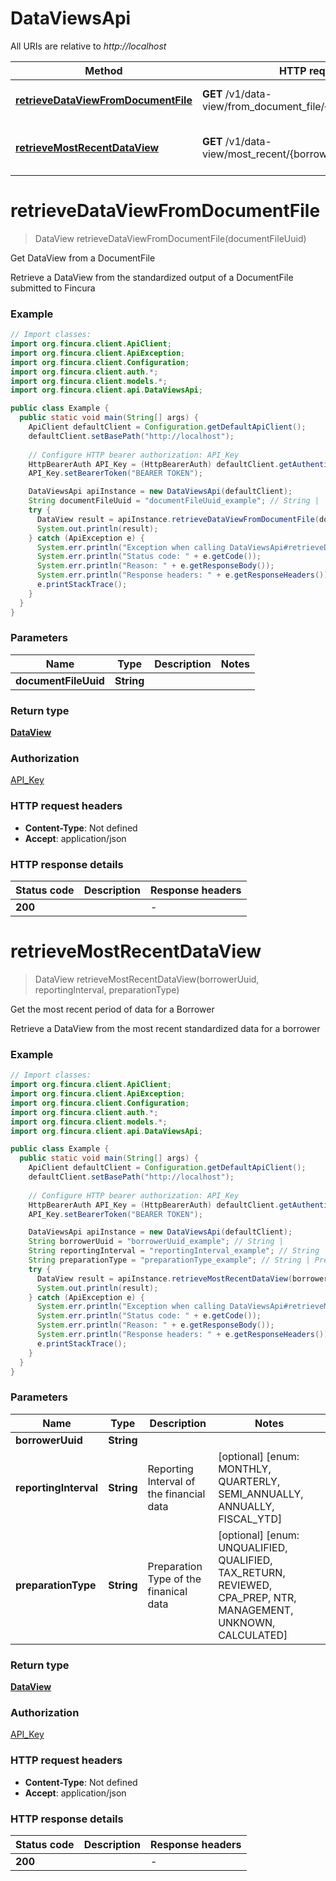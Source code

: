 # DataViewsApi

All URIs are relative to *http://localhost*

Method | HTTP request | Description
------------- | ------------- | -------------
[**retrieveDataViewFromDocumentFile**](DataViewsApi.md#retrieveDataViewFromDocumentFile) | **GET** /v1/data-view/from_document_file/{document_file_uuid} | Get DataView from a DocumentFile
[**retrieveMostRecentDataView**](DataViewsApi.md#retrieveMostRecentDataView) | **GET** /v1/data-view/most_recent/{borrower_uuid} | Get the most recent period of data for a Borrower


<a name="retrieveDataViewFromDocumentFile"></a>
# **retrieveDataViewFromDocumentFile**
> DataView retrieveDataViewFromDocumentFile(documentFileUuid)

Get DataView from a DocumentFile

Retrieve a DataView from the standardized output of a DocumentFile submitted to Fincura

### Example
```java
// Import classes:
import org.fincura.client.ApiClient;
import org.fincura.client.ApiException;
import org.fincura.client.Configuration;
import org.fincura.client.auth.*;
import org.fincura.client.models.*;
import org.fincura.client.api.DataViewsApi;

public class Example {
  public static void main(String[] args) {
    ApiClient defaultClient = Configuration.getDefaultApiClient();
    defaultClient.setBasePath("http://localhost");
    
    // Configure HTTP bearer authorization: API_Key
    HttpBearerAuth API_Key = (HttpBearerAuth) defaultClient.getAuthentication("API_Key");
    API_Key.setBearerToken("BEARER TOKEN");

    DataViewsApi apiInstance = new DataViewsApi(defaultClient);
    String documentFileUuid = "documentFileUuid_example"; // String | 
    try {
      DataView result = apiInstance.retrieveDataViewFromDocumentFile(documentFileUuid);
      System.out.println(result);
    } catch (ApiException e) {
      System.err.println("Exception when calling DataViewsApi#retrieveDataViewFromDocumentFile");
      System.err.println("Status code: " + e.getCode());
      System.err.println("Reason: " + e.getResponseBody());
      System.err.println("Response headers: " + e.getResponseHeaders());
      e.printStackTrace();
    }
  }
}
```

### Parameters

Name | Type | Description  | Notes
------------- | ------------- | ------------- | -------------
 **documentFileUuid** | **String**|  |

### Return type

[**DataView**](DataView.md)

### Authorization

[API_Key](../README.md#API_Key)

### HTTP request headers

 - **Content-Type**: Not defined
 - **Accept**: application/json

### HTTP response details
| Status code | Description | Response headers |
|-------------|-------------|------------------|
**200** |  |  -  |

<a name="retrieveMostRecentDataView"></a>
# **retrieveMostRecentDataView**
> DataView retrieveMostRecentDataView(borrowerUuid, reportingInterval, preparationType)

Get the most recent period of data for a Borrower

Retrieve a DataView from the most recent standardized data for a borrower

### Example
```java
// Import classes:
import org.fincura.client.ApiClient;
import org.fincura.client.ApiException;
import org.fincura.client.Configuration;
import org.fincura.client.auth.*;
import org.fincura.client.models.*;
import org.fincura.client.api.DataViewsApi;

public class Example {
  public static void main(String[] args) {
    ApiClient defaultClient = Configuration.getDefaultApiClient();
    defaultClient.setBasePath("http://localhost");
    
    // Configure HTTP bearer authorization: API_Key
    HttpBearerAuth API_Key = (HttpBearerAuth) defaultClient.getAuthentication("API_Key");
    API_Key.setBearerToken("BEARER TOKEN");

    DataViewsApi apiInstance = new DataViewsApi(defaultClient);
    String borrowerUuid = "borrowerUuid_example"; // String | 
    String reportingInterval = "reportingInterval_example"; // String | Reporting Interval of the financial data
    String preparationType = "preparationType_example"; // String | Preparation Type of the finanical data
    try {
      DataView result = apiInstance.retrieveMostRecentDataView(borrowerUuid, reportingInterval, preparationType);
      System.out.println(result);
    } catch (ApiException e) {
      System.err.println("Exception when calling DataViewsApi#retrieveMostRecentDataView");
      System.err.println("Status code: " + e.getCode());
      System.err.println("Reason: " + e.getResponseBody());
      System.err.println("Response headers: " + e.getResponseHeaders());
      e.printStackTrace();
    }
  }
}
```

### Parameters

Name | Type | Description  | Notes
------------- | ------------- | ------------- | -------------
 **borrowerUuid** | **String**|  |
 **reportingInterval** | **String**| Reporting Interval of the financial data | [optional] [enum: MONTHLY, QUARTERLY, SEMI_ANNUALLY, ANNUALLY, FISCAL_YTD]
 **preparationType** | **String**| Preparation Type of the finanical data | [optional] [enum: UNQUALIFIED, QUALIFIED, TAX_RETURN, REVIEWED, CPA_PREP, NTR, MANAGEMENT, UNKNOWN, CALCULATED]

### Return type

[**DataView**](DataView.md)

### Authorization

[API_Key](../README.md#API_Key)

### HTTP request headers

 - **Content-Type**: Not defined
 - **Accept**: application/json

### HTTP response details
| Status code | Description | Response headers |
|-------------|-------------|------------------|
**200** |  |  -  |

